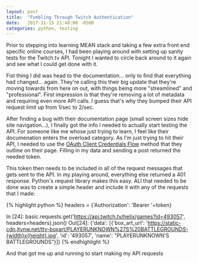 ```yaml
---
layout: post
title:  "Fumbling Through Twitch Authentication"
date:   2017-11-15 21:40:00 -0500
categories: python, testing
---
```

Prior to stepping into learning MEAN stack and taking a few extra front end specific online courses, I had been playing around with setting up sanity tests for the Twitch.tv API. Tonight I wanted to circle back around to it again and see what I could get done with it.

Fist thing I did was head to the documentation... only to find that everything had changed... again. They're calling this their big update that they're moving towards from here on out, with things being more "streamlined" and "professional". First impression is that they're removing a lot of metadata and requiring even more API calls. I guess that's why they bumped their API request limit up from 1/sec to 2/sec.

After finding a bug with their documentation page (small screen sizes hide site navigation...), I finally got the info I needed to actually start testing the API. For someone like me whose just trying to learn, I feel like their documenation enters the overload category. As I'm just trying to hit their API, I needed to use the [OAuth Client Credentials Flow](https://dev.twitch.tv/docs/authentication#oauth-client-credentials-flow-app-access-tokens) method that they outline on their page. Filling in my data and sending a post returned the needed token.

This token then needs to be included in all of the request messages that gets sent to the API. In my playing around, everything else returned a 401 response. Python's request library makes this easy. ALl that needed to be done was to create a simple header and include it with any of the requests that I made:

{% highlight python %}
headers = {'Authorization': 'Bearer '+token}

In [24]: basic.requests.get('https://api.twitch.tv/helix/games?id=493057', headers=headers).json()
Out[24]:
{'data': [{'box_art_url': 'https://static-cdn.jtvnw.net/ttv-boxart/PLAYERUNKNOWN%27S%20BATTLEGROUNDS-{width}x{height}.jpg',
   'id': '493057',
   'name': "PLAYERUNKNOWN'S BATTLEGROUNDS"}]}
{% endhighlight %}

And that got me up and running to start making my API requests